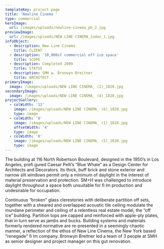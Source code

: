```yaml
---
templateKey: project-page
title: 'Newline Cinema '
type: commercial
heroImage:
  url: /images/uploads/newline-cinema_ph_2.jpg
previewImage:
  url: /images/uploads/NEW LINE CINEMA_index_1.jpg
infoObject:
  - description: New Line Cinema
    title: CLIENT
  - description: '10,000sf commercial off ice space'
    title: SCOPE
  - description: Completed 2009
    title: STATUS
  - description: SMH w. Bronwyn Breitner
    title: ARCHITECT
primaryImage:
  image: /images/uploads/NEW LINE CINEMA_ (2)_1820.jpg
secondaryImage:
  image: /images/uploads/NEW LINE CINEMA_ (4)_1820.jpg
projectGallery:
  - colWidth: '12'
    image: /images/uploads/NEW LINE CINEMA_ (6)_1820.jpg
    type: image
  - colWidth: '8'
    image: /images/uploads/NEW LINE CINEMA_ (1)_1820.jpg
    offsetWidth: '4'
    type: image
  - colWidth: '8'
    image: /images/uploads/NEW LINE CINEMA_ (5)_1820.jpg
    type: image
---
```

The building at 116 North Robertson Boulevard, designed in the 1950’s in Los Angeles, prefi gured Caesar Pelli’s “Blue Whale” as a Design Center for Architects and Decorators. Its thick, buff brick and stone exterior and narrow slit windows permit only a minimum of daylight in the interest of material preservation and protection. SM+H was challenged to introduce daylight throughout a space both unsuitable for fi lm production and undesirable for occupation.

Continuous “broken” glass clerestories with deliberate partition off sets, together with a sheared and overlapped acoustic tile ceiling modulate the mundane perimeter and ceiling of a relentless real estate model, the “off ice” building. Partition tops are capped and reinforced with apple-ply plates, that in turn serve as jambs and bucks. Building systems and materials formerly rendered normative are re-presented in a seemingly chaotic manner, a reflection of the ethos of New Line Cinema, the New York based “renegade” fi lm company. Bronwyn Breitner led a team of 3 people at SMH as senior designer and project manager on this gut renovation.
